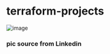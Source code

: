 # terraform-projects

![image](https://github.com/user-attachments/assets/e8150805-e02d-457a-87d7-094b5d9520c2)

### pic source from Linkedin
